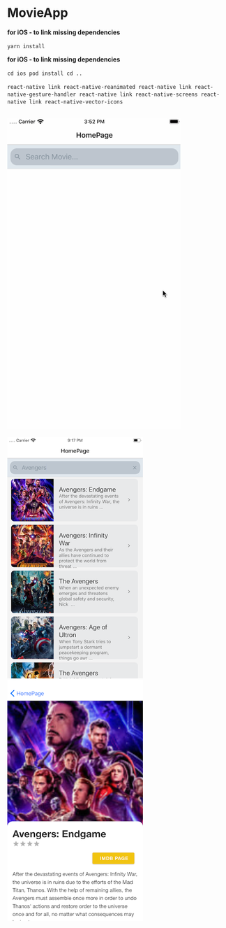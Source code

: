 # MovieApp

**for iOS - to link missing dependencies**

`yarn install`

**for iOS - to link missing dependencies**

`cd ios
pod install
cd ..`


`react-native link react-native-reanimated
react-native link react-native-gesture-handler
react-native link react-native-screens
react-native link react-native-vector-icons`<br/><br/>

![Demo](app/assets/demo.gif)<br/><br/>
![HomePage](app/assets/homepage.png)
![MoviePage](app/assets/moviescene.png)
